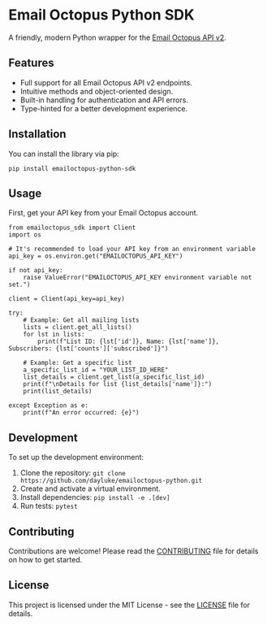 # Email Octopus Python SDK
A friendly, modern Python wrapper for the [Email Octopus API v2](https://emailoctopus.com/api-documentation/v2).

## Features
- Full support for all Email Octopus API v2 endpoints.
- Intuitive methods and object-oriented design.
- Built-in handling for authentication and API errors.
- Type-hinted for a better development experience.

## Installation
You can install the library via pip:
```
pip install emailoctopus-python-sdk
```

## Usage
First, get your API key from your Email Octopus account.
```
from emailoctopus_sdk import Client
import os

# It's recommended to load your API key from an environment variable
api_key = os.environ.get("EMAILOCTOPUS_API_KEY")

if not api_key:
    raise ValueError("EMAILOCTOPUS_API_KEY environment variable not set.")

client = Client(api_key=api_key)

try:
    # Example: Get all mailing lists
    lists = client.get_all_lists()
    for lst in lists:
        print(f"List ID: {lst['id']}, Name: {lst['name']}, Subscribers: {lst['counts']['subscribed']}")

    # Example: Get a specific list
    a_specific_list_id = "YOUR_LIST_ID_HERE"
    list_details = client.get_list(a_specific_list_id)
    print(f"\nDetails for list {list_details['name']}:")
    print(list_details)

except Exception as e:
    print(f"An error occurred: {e}")
```

## Development
To set up the development environment:
1. Clone the repository: ```git clone https://github.com/dayluke/emailoctopus-python.git```
2. Create and activate a virtual environment.
3. Install dependencies: ```pip install -e .[dev]```
4. Run tests: ```pytest```

## Contributing
Contributions are welcome! Please read the [CONTRIBUTING](CONTRIBUTING.md) file for details on how to get started.

## License
This project is licensed under the MIT License - see the [LICENSE](LICENSE) file for details.
